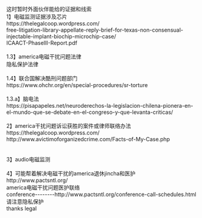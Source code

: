 <br>
<br>
<br>
这时暂时外面伙伴能给的证据和线索<br>
1】电磁监测证据涉及芯片<br>
https://thelegalcoop.wordpress.com/<br>
free-litigation-library-appellate-reply-brief-for-texas-non-consensual-injectable-implant-biochip-microchip-case/<br>
ICAACT-PhaseIII-Report.pdf<br>
<br>
1.3】america电磁干扰问题法律<br>
隐私保护法律<br>
<br>
1.4】联合国解决酷刑问题部门<br>
https://www.ohchr.org/en/special-procedures/sr-torture<br>
<br>
1.3.a】脑电法<br>
https://pisapapeles.net/neuroderechos-la-legislacion-chilena-pionera-en-el-mundo-que-se-debate-en-el-congreso-y-que-levanta-criticas/<br>
<br>
2】america干扰问题诉讼获胜的案件或律师联络办法<br>
https://thelegalcoop.wordpress.com/<br>
http://www.avictimoforganizedcrime.com/Facts-of-My-Case.php<br>
<br>
<br>
3】audio电磁监测<br>
<br>
4】可能帮着解决电磁干扰的america退休jincha和医护<br>
http://www.pactsntl.org/<br>
america电磁干扰问题医护联络<br>
conference--------http://www.pactsntl.org/conference-call-schedules.html<br>
请注意隐私保护<br>
thanks legal<br>
<br>
<br>
<br>
<br>
<br>
<br>
<br>
<br>
<br>
